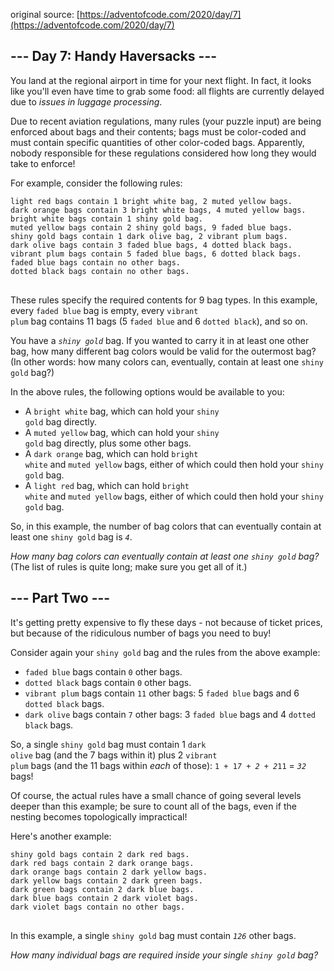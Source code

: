 original source: [https://adventofcode.com/2020/day/7](https://adventofcode.com/2020/day/7)
## --- Day 7: Handy Haversacks ---
You land at the regional airport in time for your next flight. In fact, it looks like you'll even have time to grab some food: all flights are currently delayed due to <em>issues in luggage processing</em>.

Due to recent aviation regulations, many rules (your puzzle input) are being enforced about bags and their contents; bags must be color-coded and must contain specific quantities of other color-coded bags. Apparently, nobody responsible for these regulations considered how long they would take to enforce!

For example, consider the following rules:

<pre>
<code>light red bags contain 1 bright white bag, 2 muted yellow bags.
dark orange bags contain 3 bright white bags, 4 muted yellow bags.
bright white bags contain 1 shiny gold bag.
muted yellow bags contain 2 shiny gold bags, 9 faded blue bags.
shiny gold bags contain 1 dark olive bag, 2 vibrant plum bags.
dark olive bags contain 3 faded blue bags, 4 dotted black bags.
vibrant plum bags contain 5 faded blue bags, 6 dotted black bags.
faded blue bags contain no other bags.
dotted black bags contain no other bags.
</code>
</pre>

These rules specify the required contents for 9 bag types. In this example, every <code>faded blue</code> bag is empty, every <code>vibrant plum</code> bag contains 11 bags (5 <code>faded blue</code> and 6 <code>dotted black</code>), and so on.

You have a <code><em>shiny gold</em></code> bag. If you wanted to carry it in at least one other bag, how many different bag colors would be valid for the outermost bag? (In other words: how many colors can, eventually, contain at least one <code>shiny gold</code> bag?)

In the above rules, the following options would be available to you:


 - A <code>bright white</code> bag, which can hold your <code>shiny gold</code> bag directly.
 - A <code>muted yellow</code> bag, which can hold your <code>shiny gold</code> bag directly, plus some other bags.
 - A <code>dark orange</code> bag, which can hold <code>bright white</code> and <code>muted yellow</code> bags, either of which could then hold your <code>shiny gold</code> bag.
 - A <code>light red</code> bag, which can hold <code>bright white</code> and <code>muted yellow</code> bags, either of which could then hold your <code>shiny gold</code> bag.

So, in this example, the number of bag colors that can eventually contain at least one <code>shiny gold</code> bag is <code><em>4</em></code>.

<em>How many bag colors can eventually contain at least one <code>shiny gold</code> bag?</em> (The list of rules is quite long; make sure you get all of it.)


## --- Part Two ---
It's getting pretty expensive to fly these days - not because of ticket prices, but because of the ridiculous number of bags you need to buy!

Consider again your <code>shiny gold</code> bag and the rules from the above example:


 - <code>faded blue</code> bags contain <code>0</code> other bags.
 - <code>dotted black</code> bags contain <code>0</code> other bags.
 - <code>vibrant plum</code> bags contain <code>11</code> other bags: 5 <code>faded blue</code> bags and 6 <code>dotted black</code> bags.
 - <code>dark olive</code> bags contain <code>7</code> other bags: 3 <code>faded blue</code> bags and 4 <code>dotted black</code> bags.

So, a single <code>shiny gold</code> bag must contain 1 <code>dark olive</code> bag (and the 7 bags within it) plus 2 <code>vibrant plum</code> bags (and the 11 bags within <em>each</em> of those): <code>1 + 1*7 + 2 + 2*11</code> = <code><em>32</em></code> bags!

Of course, the actual rules have a small chance of going several levels deeper than this example; be sure to count all of the bags, even if the nesting becomes topologically impractical!

Here's another example:

<pre>
<code>shiny gold bags contain 2 dark red bags.
dark red bags contain 2 dark orange bags.
dark orange bags contain 2 dark yellow bags.
dark yellow bags contain 2 dark green bags.
dark green bags contain 2 dark blue bags.
dark blue bags contain 2 dark violet bags.
dark violet bags contain no other bags.
</code>
</pre>

In this example, a single <code>shiny gold</code> bag must contain <code><em>126</em></code> other bags.

<em>How many individual bags are required inside your single <code>shiny gold</code> bag?</em>



